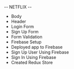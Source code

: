
--  NETFLIX  --

- Body
- Header 
- Login Form
- Sign Up Form 
- Form Validation
- Firebase Setup 
- Deployed app to Firebase
- Sign Up User Using Firebase
- Sign In Using Firebase
- Created Redux Store
 


